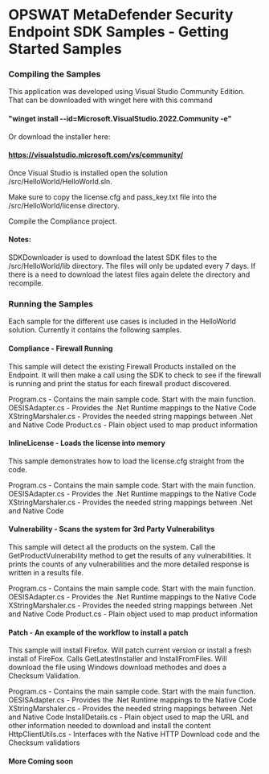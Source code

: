 # OPSWAT MetaDefender Security Endpoint SDK Samples - Getting Started Samples


### Compiling the Samples
This application was developed using Visual Studio Community Edition.  That can be downloaded with winget here with this command 

#### "winget install --id=Microsoft.VisualStudio.2022.Community  -e"  

Or download the installer here:

#### https://visualstudio.microsoft.com/vs/community/

Once Visual Studio is installed open the solution /src/HelloWorld/HelloWorld.sln.  

Make sure to copy the license.cfg and pass_key.txt file into the /src/HelloWorld/license directory.

Compile the Compliance project.

#### Notes:

SDKDownloader is used to download the latest SDK files to the /src/HelloWorld/lib directory.  The files will only be updated every 7 days.  If there is a need to download the latest files again delete the directory and recompile.  


### Running the Samples
Each sample for the different use cases is included in the HelloWorld solution.  Currently it contains the following samples.

#### Compliance - Firewall Running
This sample will detect the existing Firewall Products installed on the Endpoint.  It will then make a call using the SDK to check to see if the firewall is running and print the status for each firewall product discovered.  

Program.cs - Contains the main sample code.  Start with the main function.
OESISAdapter.cs - Provides the .Net Runtime mappings to the Native Code
XStringMarshaler.cs - Provides the needed string mappings between .Net and Native Code
Product.cs - Plain object used to map product information

#### InlineLicense - Loads the license into memory
This sample demonstrates how to load the license.cfg straight from the code.    

Program.cs - Contains the main sample code.  Start with the main function.
OESISAdapter.cs - Provides the .Net Runtime mappings to the Native Code
XStringMarshaler.cs - Provides the needed string mappings between .Net and Native Code


#### Vulnerability - Scans the system for 3rd Party Vulnerabilitys
This sample will detect all the products on the system.  Call the GetProductVulnerability method to get the results of any vulnerabilities.  It prints the counts of any vulnerabilities and the more detailed response is written in a results file.    

Program.cs - Contains the main sample code.  Start with the main function.
OESISAdapter.cs - Provides the .Net Runtime mappings to the Native Code
XStringMarshaler.cs - Provides the needed string mappings between .Net and Native Code
Product.cs - Plain object used to map product information

#### Patch - An example of the workflow to install a patch
This sample will install Firefox.  Will patch current version or install a fresh install of FireFox. Calls GetLatestInstaller and InstallFromFiles.  Will download the file using Windows download methodes and does a Checksum Validation.    

Program.cs - Contains the main sample code.  Start with the main function.
OESISAdapter.cs - Provides the .Net Runtime mappings to the Native Code
XStringMarshaler.cs - Provides the needed string mappings between .Net and Native Code
InstallDetails.cs - Plain object used to map the URL and other information needed to download and install the content
HttpClientUtils.cs - Interfaces with the Native HTTP Download code and the Checksum validatiors

#### More Coming soon 

